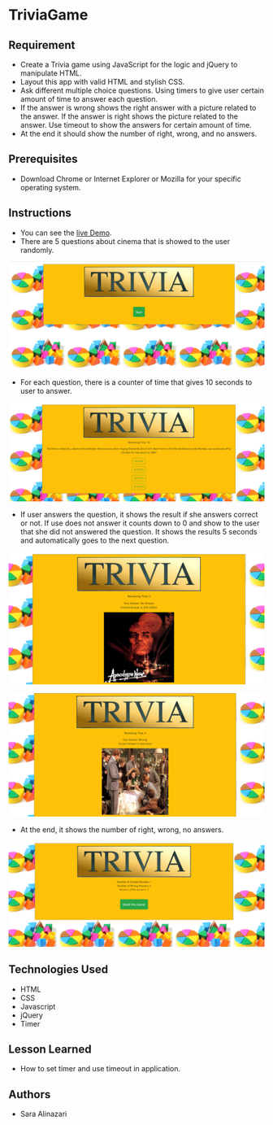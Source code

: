 # TriviaGame

## Requirement
- Create a Trivia game using JavaScript for the logic and jQuery to manipulate HTML. 
- Layout this app with valid HTML and stylish CSS.
- Ask different multiple choice questions. Using timers to give user certain amount of time to answer each question. 
- If the answer is wrong shows the right answer with a picture related to the answer. If the answer is right shows the picture related to the answer. Use timeout to show the answers for certain amount of time. 
- At the end it should show the number of right, wrong, and no answers.

## Prerequisites
- Download Chrome or Internet Explorer or Mozilla for your specific operating system.

## Instructions
- You can see the [live Demo](https://saraalinazari.github.io/TriviaGame/).
- There are 5 questions about cinema that is showed to the user randomly. 

![TriviaGame](https://github.com/saraalinazari/TriviaGame/blob/master/screenshots/screen1.png?raw=true)
- For each question, there is a counter of time that gives 10 seconds to user to answer.

![TriviaGame](https://github.com/saraalinazari/TriviaGame/blob/master/screenshots/screen2.png?raw=true)
- If user answers the question, it shows the result if she answers correct or not. If use does not answer it counts down to 0 and show to the user that she did not answered the question. It shows the results 5 seconds and automatically goes to the next question.

![TriviaGame](https://github.com/saraalinazari/TriviaGame/blob/master/screenshots/screen3.png?raw=true)

![TriviaGame](https://github.com/saraalinazari/TriviaGame/blob/master/screenshots/screen4.png?raw=true)

- At the end, it shows the number of right, wrong, no answers.

![TriviaGame](https://github.com/saraalinazari/TriviaGame/blob/master/screenshots/screen6.png?raw=true)

## Technologies Used
- HTML
- CSS
- Javascript
- jQuery
- Timer

## Lesson Learned
- How to set timer and use timeout in application. 

## Authors
- Sara Alinazari
